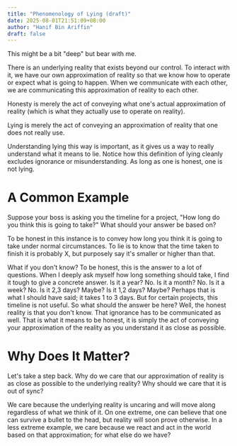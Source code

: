 ```yaml
---
title: "Phenomenology of Lying (draft)"
date: 2025-08-01T21:51:09+08:00
author: "Hanif Bin Ariffin"
draft: false
---
```


This might be a bit "deep" but bear with me.

There is an underlying reality that exists beyond our control.
To interact with it, we have our own approximation of reality so that we know how to operate or expect what is going to
happen.
When we communicate with each other, we are communicating this approximation of reality to each other.

Honesty is merely the act of conveying what one's actual approximation of reality (which is what they actually use to
operate on reality).

Lying is merely the act of conveying an approximation of reality that one does not really use.

Understanding lying this way is important, as it gives us a way to really understand what it means to lie.
Notice how this definition of lying cleanly excludes ignorance or misunderstanding.
As long as one is honest, one is not lying.

# A Common Example

Suppose your boss is asking you the timeline for a project, "How long do you think this is going to take?"
What should your answer be based on?

To be honest in this instance is to convey how long you think it is going to take under normal circumstances.
To lie is to know that the time taken to finish it is probably X, but purposely say it's smaller or higher than that.

What if you don't know? To be honest, this is the answer to a lot of questions.
When I deeply ask myself how long something should take, I find it tough to give a concrete answer.
Is it a year? No. Is it a month? No. Is it a week? No. Is it 2,3 days? Maybe? Is it 1,2 days? Maybe?
Perhaps that is what I should have said; it takes 1 to 3 days.
But for certain projects, this timeline is not useful.
So what should the answer be here?
Well, the honest reality is that you don't know.
That ignorance has to be communicated as well.
That is what it means to be honest, it is simply the act of conveying your approximation of the reality as you
understand it as close as possible.

# Why Does It Matter?

Let's take a step back.
Why do we care that our approximation of reality is as close as possible to the underlying reality?
Why should we care that it is out of sync?

We care because the underlying reality is uncaring and will move along regardless of what we think of it.
On one extreme, one can believe that one can survive a bullet to the head, but reality will soon prove otherwise.
In a less extreme example, we care because we react and act in the world based on that approximation; for what else do
we have?
